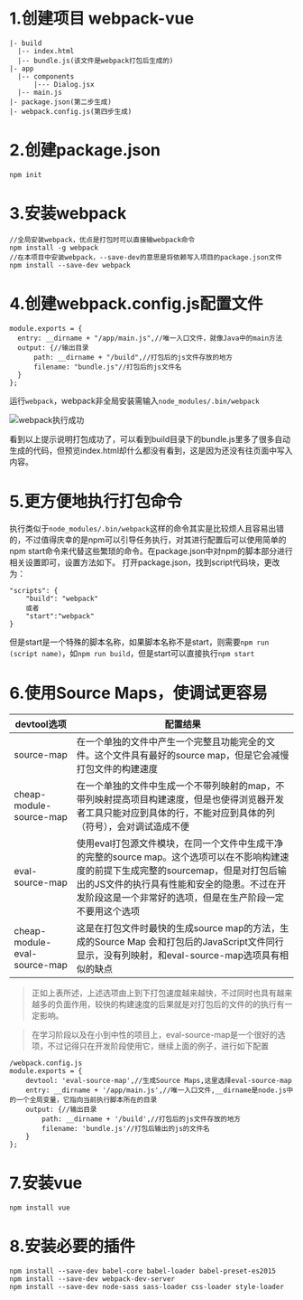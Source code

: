 # 1.创建项目 webpack-vue
```
|- build
  |-- index.html
  |-- bundle.js(该文件是webpack打包后生成的)
|- app
  |-- components
      |--- Dialog.jsx
  |-- main.js
|- package.json(第二步生成)
|- webpack.config.js(第四步生成)
```
# 2.创建package.json  
```
npm init
```
# 3.安装webpack
```
//全局安装webpack，优点是打包时可以直接输webpack命令
npm install -g webpack
//在本项目中安装webpack，--save-dev的意思是将依赖写入项目的package.json文件
npm install --save-dev webpack
```

# 4.创建webpack.config.js配置文件
```
module.exports = { 
  entry: __dirname + "/app/main.js",//唯一入口文件，就像Java中的main方法 
  output: {//输出目录 
      path: __dirname + "/build",//打包后的js文件存放的地方 
      filename: "bundle.js"//打包后的js文件名 
  }
};
```
运行`webpack`，webpack非全局安装需输入`node_modules/.bin/webpack`

![webpack执行成功](http://upload-images.jianshu.io/upload_images/1874069-06f40d3be8344671.png?imageMogr2/auto-orient/strip%7CimageView2/2/w/1240)

看到以上提示说明打包成功了，可以看到build目录下的bundle.js里多了很多自动生成的代码，但预览index.html却什么都没有看到，这是因为还没有往页面中写入内容。
# 5.更方便地执行打包命令
执行类似于`node_modules/.bin/webpack`这样的命令其实是比较烦人且容易出错的，不过值得庆幸的是npm可以引导任务执行，对其进行配置后可以使用简单的npm start命令来代替这些繁琐的命令。在package.json中对npm的脚本部分进行相关设置即可，设置方法如下。
打开package.json，找到script代码块，更改为：
```
"scripts": { 
    "build": "webpack"
    或者
    "start":"webpack"
}
```
但是start是一个特殊的脚本名称，如果脚本名称不是start，则需要`npm run (script name)`，如`npm run build`，但是start可以直接执行`npm start`

# 6.使用Source Maps，使调试更容易

| devtool选项 | 配置结果 |
| ------------- |-------------|
|source-map |在一个单独的文件中产生一个完整且功能完全的文件。这个文件具有最好的source map，但是它会减慢打包文件的构建速度 | 
| cheap-module-source-map| 在一个单独的文件中生成一个不带列映射的map，不带列映射提高项目构建速度，但是也使得浏览器开发者工具只能对应到具体的行，不能对应到具体的列（符号），会对调试造成不便 | 
| eval-source-map | 使用eval打包源文件模块，在同一个文件中生成干净的完整的source map。这个选项可以在不影响构建速度的前提下生成完整的sourcemap，但是对打包后输出的JS文件的执行具有性能和安全的隐患。不过在开发阶段这是一个非常好的选项，但是在生产阶段一定不要用这个选项 | 
|cheap-module-eval-source-map|这是在打包文件时最快的生成source map的方法，生成的Source Map 会和打包后的JavaScript文件同行显示，没有列映射，和eval-source-map选项具有相似的缺点|

>正如上表所述，上述选项由上到下打包速度越来越快，不过同时也具有越来越多的负面作用，较快的构建速度的后果就是对打包后的文件的的执行有一定影响。

>在学习阶段以及在小到中性的项目上，eval-source-map是一个很好的选项，不过记得只在开发阶段使用它，继续上面的例子，进行如下配置

```
/webpack.config.js
module.exports = { 
    devtool: 'eval-source-map',//生成Source Maps,这里选择eval-source-map 
    entry: __dirname + '/app/main.js',//唯一入口文件,__dirname是node.js中的一个全局变量，它指向当前执行脚本所在的目录 
    output: {//输出目录 
        path: __dirname + '/build',//打包后的js文件存放的地方 
        filename: 'bundle.js'//打包后输出的js的文件名 
    }
};
```

# 7.安装vue
```
npm install vue
```
# 8.安装必要的插件
```
npm install --save-dev babel-core babel-loader babel-preset-es2015
npm install --save-dev webpack-dev-server
npm install --save-dev node-sass sass-loader css-loader style-loader
```
